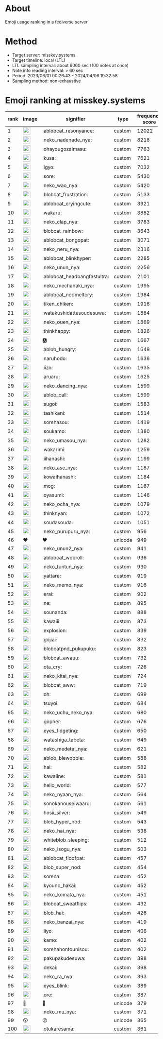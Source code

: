 # About
Emoji usage ranking in a fediverse server

# Method
- Target server: misskey.systems
- Target timeline: local (LTL)
- LTL sampling interval: about 6060 sec (100 notes at once)
- Note info reading interval: > 60 sec
- Period: 2023/06/01 00:26:43 - 2024/04/06 19:32:58 
- Sampling method: non-exhaustive

# Emoji ranking at misskey.systems

|rank|image|signifier|type|frequency score|
|----|----|----|----|----|
|1|<img height="24" src="https://misskey.systems/emoji/ablobcat_resonyance.webp">|:ablobcat_resonyance:|custom|12022|
|2|<img height="24" src="https://misskey.systems/emoji/neko_nadenade_nya.webp">|:neko_nadenade_nya:|custom|8218|
|3|<img height="24" src="https://misskey.systems/emoji/ohayougozaimasu.webp">|:ohayougozaimasu:|custom|7763|
|4|<img height="24" src="https://misskey.systems/emoji/kusa.webp">|:kusa:|custom|7621|
|5|<img height="24" src="https://misskey.systems/emoji/igyo.webp">|:igyo:|custom|7032|
|6|<img height="24" src="https://misskey.systems/emoji/sore.webp">|:sore:|custom|5430|
|7|<img height="24" src="https://misskey.systems/emoji/neko_wao_nya.webp">|:neko_wao_nya:|custom|5420|
|8|<img height="24" src="https://misskey.systems/emoji/blobcat_frustration.webp">|:blobcat_frustration:|custom|5133|
|9|<img height="24" src="https://misskey.systems/emoji/ablobcat_cryingcute.webp">|:ablobcat_cryingcute:|custom|3921|
|10|<img height="24" src="https://misskey.systems/emoji/wakaru.webp">|:wakaru:|custom|3882|
|11|<img height="24" src="https://misskey.systems/emoji/neko_clap_nya.webp">|:neko_clap_nya:|custom|3783|
|12|<img height="24" src="https://misskey.systems/emoji/blobcat_rainbow.webp">|:blobcat_rainbow:|custom|3643|
|13|<img height="24" src="https://misskey.systems/emoji/ablobcat_bongopat.webp">|:ablobcat_bongopat:|custom|3071|
|14|<img height="24" src="https://misskey.systems/emoji/neko_neru_nya.webp">|:neko_neru_nya:|custom|2316|
|15|<img height="24" src="https://misskey.systems/emoji/ablobcat_blinkhyper.webp">|:ablobcat_blinkhyper:|custom|2285|
|16|<img height="24" src="https://misskey.systems/emoji/neko_unun_nya.webp">|:neko_unun_nya:|custom|2256|
|17|<img height="24" src="https://misskey.systems/emoji/ablobcat_headbangfastultra.webp">|:ablobcat_headbangfastultra:|custom|2101|
|18|<img height="24" src="https://misskey.systems/emoji/neko_mechanaki_nya.webp">|:neko_mechanaki_nya:|custom|1995|
|19|<img height="24" src="https://misskey.systems/emoji/ablobcat_nodmeltcry.webp">|:ablobcat_nodmeltcry:|custom|1984|
|20|<img height="24" src="https://misskey.systems/emoji/tiken_chiken.webp">|:tiken_chiken:|custom|1916|
|21|<img height="24" src="https://misskey.systems/emoji/watakushidattesoudesuwa.webp">|:watakushidattesoudesuwa:|custom|1884|
|22|<img height="24" src="https://misskey.systems/emoji/neko_ouen_nya.webp">|:neko_ouen_nya:|custom|1869|
|23|<img height="24" src="https://misskey.systems/emoji/thinkhappy.webp">|:thinkhappy:|custom|1826|
|24|<img height="24" src="https://misskey.systems/emoji/a.webp">|:a:|custom|1667|
|25|<img height="24" src="https://misskey.systems/emoji/ablob_hungry.webp">|:ablob_hungry:|custom|1649|
|26|<img height="24" src="https://misskey.systems/emoji/naruhodo.webp">|:naruhodo:|custom|1636|
|27|<img height="24" src="https://misskey.systems/emoji/iizo.webp">|:iizo:|custom|1635|
|28|<img height="24" src="https://misskey.systems/emoji/aruaru.webp">|:aruaru:|custom|1625|
|29|<img height="24" src="https://misskey.systems/emoji/neko_dancing_nya.webp">|:neko_dancing_nya:|custom|1599|
|30|<img height="24" src="https://misskey.systems/emoji/ablob_call.webp">|:ablob_call:|custom|1599|
|31|<img height="24" src="https://misskey.systems/emoji/sugoi.webp">|:sugoi:|custom|1583|
|32|<img height="24" src="https://misskey.systems/emoji/tashikani.webp">|:tashikani:|custom|1514|
|33|<img height="24" src="https://misskey.systems/emoji/sorehasou.webp">|:sorehasou:|custom|1419|
|34|<img height="24" src="https://misskey.systems/emoji/soukamo.webp">|:soukamo:|custom|1380|
|35|<img height="24" src="https://misskey.systems/emoji/neko_umasou_nya.webp">|:neko_umasou_nya:|custom|1282|
|36|<img height="24" src="https://misskey.systems/emoji/wakarimi.webp">|:wakarimi:|custom|1259|
|37|<img height="24" src="https://misskey.systems/emoji/iihanashi.webp">|:iihanashi:|custom|1199|
|38|<img height="24" src="https://misskey.systems/emoji/neko_ase_nya.webp">|:neko_ase_nya:|custom|1187|
|39|<img height="24" src="https://misskey.systems/emoji/kowaihanashi.webp">|:kowaihanashi:|custom|1184|
|40|<img height="24" src="https://misskey.systems/emoji/mog.webp">|:mog:|custom|1167|
|41|<img height="24" src="https://misskey.systems/emoji/oyasumi.webp">|:oyasumi:|custom|1146|
|42|<img height="24" src="https://misskey.systems/emoji/neko_ocha_nya.webp">|:neko_ocha_nya:|custom|1079|
|43|<img height="24" src="https://misskey.systems/emoji/thinknyan.webp">|:thinknyan:|custom|1072|
|44|<img height="24" src="https://misskey.systems/emoji/soudasouda.webp">|:soudasouda:|custom|1051|
|45|<img height="24" src="https://misskey.systems/emoji/neko_purupuru_nya.webp">|:neko_purupuru_nya:|custom|956|
|46|❤|❤|unicode|949|
|47|<img height="24" src="https://misskey.systems/emoji/neko_unun2_nya.webp">|:neko_unun2_nya:|custom|941|
|48|<img height="24" src="https://misskey.systems/emoji/ablobcat_wobroll.webp">|:ablobcat_wobroll:|custom|936|
|49|<img height="24" src="https://misskey.systems/emoji/neko_tuntun_nya.webp">|:neko_tuntun_nya:|custom|930|
|50|<img height="24" src="https://misskey.systems/emoji/yattare.webp">|:yattare:|custom|919|
|51|<img height="24" src="https://misskey.systems/emoji/neko_memo_nya.webp">|:neko_memo_nya:|custom|916|
|52|<img height="24" src="https://misskey.systems/emoji/erai.webp">|:erai:|custom|902|
|53|<img height="24" src="https://misskey.systems/emoji/ne.webp">|:ne:|custom|895|
|54|<img height="24" src="https://misskey.systems/emoji/sounanda.webp">|:sounanda:|custom|888|
|55|<img height="24" src="https://misskey.systems/emoji/kawaiii.webp">|:kawaiii:|custom|873|
|56|<img height="24" src="https://misskey.systems/emoji/explosion.webp">|:explosion:|custom|839|
|57|<img height="24" src="https://misskey.systems/emoji/gojiai.webp">|:gojiai:|custom|832|
|58|<img height="24" src="https://misskey.systems/emoji/blobcatpnd_pukupuku.webp">|:blobcatpnd_pukupuku:|custom|823|
|59|<img height="24" src="https://misskey.systems/emoji/blobcat_awauu.webp">|:blobcat_awauu:|custom|732|
|60|<img height="24" src="https://misskey.systems/emoji/ota_cry.webp">|:ota_cry:|custom|726|
|61|<img height="24" src="https://misskey.systems/emoji/neko_kitai_nya.webp">|:neko_kitai_nya:|custom|724|
|62|<img height="24" src="https://misskey.systems/emoji/blobcat_aww.webp">|:blobcat_aww:|custom|719|
|63|<img height="24" src="https://misskey.systems/emoji/oh.webp">|:oh:|custom|699|
|64|<img height="24" src="https://misskey.systems/emoji/tsuyoi.webp">|:tsuyoi:|custom|684|
|65|<img height="24" src="https://misskey.systems/emoji/neko_uchu_neko_nya.webp">|:neko_uchu_neko_nya:|custom|680|
|66|<img height="24" src="https://misskey.systems/emoji/gopher.webp">|:gopher:|custom|676|
|67|<img height="24" src="https://misskey.systems/emoji/eyes_fidgeting.webp">|:eyes_fidgeting:|custom|650|
|68|<img height="24" src="https://misskey.systems/emoji/watashiga_tabeta.webp">|:watashiga_tabeta:|custom|649|
|69|<img height="24" src="https://misskey.systems/emoji/neko_medetai_nya.webp">|:neko_medetai_nya:|custom|621|
|70|<img height="24" src="https://misskey.systems/emoji/ablob_blewobble.webp">|:ablob_blewobble:|custom|588|
|71|<img height="24" src="https://misskey.systems/emoji/hai.webp">|:hai:|custom|582|
|72|<img height="24" src="https://misskey.systems/emoji/kawaiine.webp">|:kawaiine:|custom|581|
|73|<img height="24" src="https://misskey.systems/emoji/hello_world.webp">|:hello_world:|custom|577|
|74|<img height="24" src="https://misskey.systems/emoji/neko_nyaan_nya.webp">|:neko_nyaan_nya:|custom|564|
|75|<img height="24" src="https://misskey.systems/emoji/sonokanouseiwaaru.webp">|:sonokanouseiwaaru:|custom|561|
|76|<img height="24" src="https://misskey.systems/emoji/hosii_silver.webp">|:hosii_silver:|custom|549|
|77|<img height="24" src="https://misskey.systems/emoji/blob_hyper_nod.webp">|:blob_hyper_nod:|custom|543|
|78|<img height="24" src="https://misskey.systems/emoji/neko_hai_nya.webp">|:neko_hai_nya:|custom|538|
|79|<img height="24" src="https://misskey.systems/emoji/whiteblob_sleeping.webp">|:whiteblob_sleeping:|custom|512|
|80|<img height="24" src="https://misskey.systems/emoji/neko_isogu_nya.webp">|:neko_isogu_nya:|custom|503|
|81|<img height="24" src="https://misskey.systems/emoji/ablobcat_floofpat.webp">|:ablobcat_floofpat:|custom|457|
|82|<img height="24" src="https://misskey.systems/emoji/blob_super_nod.webp">|:blob_super_nod:|custom|454|
|83|<img height="24" src="https://misskey.systems/emoji/sorena.webp">|:sorena:|custom|452|
|84|<img height="24" src="https://misskey.systems/emoji/kyouno_hakai.webp">|:kyouno_hakai:|custom|452|
|85|<img height="24" src="https://misskey.systems/emoji/neko_komata_nya.webp">|:neko_komata_nya:|custom|451|
|86|<img height="24" src="https://misskey.systems/emoji/blobcat_sweatflips.webp">|:blobcat_sweatflips:|custom|432|
|87|<img height="24" src="https://misskey.systems/emoji/blob_hai.webp">|:blob_hai:|custom|426|
|88|<img height="24" src="https://misskey.systems/emoji/neko_banzai_nya.webp">|:neko_banzai_nya:|custom|419|
|89|<img height="24" src="https://misskey.systems/emoji/iiyo.webp">|:iiyo:|custom|406|
|90|<img height="24" src="https://misskey.systems/emoji/kamo.webp">|:kamo:|custom|402|
|91|<img height="24" src="https://misskey.systems/emoji/sorehahontounisou.webp">|:sorehahontounisou:|custom|402|
|92|<img height="24" src="https://misskey.systems/emoji/pakupakudesuwa.webp">|:pakupakudesuwa:|custom|398|
|93|<img height="24" src="https://misskey.systems/emoji/dekai.webp">|:dekai:|custom|398|
|94|<img height="24" src="https://misskey.systems/emoji/neko_ra_nya.webp">|:neko_ra_nya:|custom|393|
|95|<img height="24" src="https://misskey.systems/emoji/eyes_blink.webp">|:eyes_blink:|custom|389|
|96|<img height="24" src="https://misskey.systems/emoji/ore.webp">|:ore:|custom|387|
|97|🎉|🎉|unicode|379|
|98|<img height="24" src="https://misskey.systems/emoji/neko_mu_nya.webp">|:neko_mu_nya:|custom|371|
|99|😮|😮|unicode|365|
|100|<img height="24" src="https://misskey.systems/emoji/otukaresama.webp">|:otukaresama:|custom|361|
